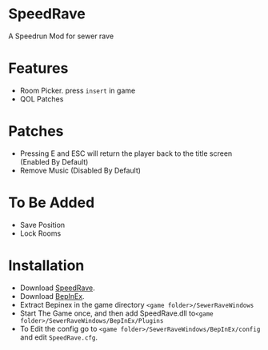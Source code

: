 # SpeedRave
 A Speedrun Mod for sewer rave

# Features
 * Room Picker. press ``insert`` in game
 * QOL Patches
   
 # Patches
  * Pressing E and ESC will return the player back to the title screen (Enabled By Default)
  * Remove Music (Disabled By Default)
    
 # To Be Added
  * Save Position
  * Lock Rooms

# Installation
* Download [SpeedRave](https://github.com/CodeNameMeteor/SpeedRave/releases).
* Download [BepInEx](https://github.com/BepInEx/BepInEx/releases/).
* Extract Bepinex in the game directory ``<game folder>/SewerRaveWindows``
* Start The Game once, and then add SpeedRave.dll to``<game folder>/SewerRaveWindows/BepInEx/Plugins``
* To Edit the config go to ``<game folder>/SewerRaveWindows/BepInEx/config`` and edit ``SpeedRave.cfg``.
